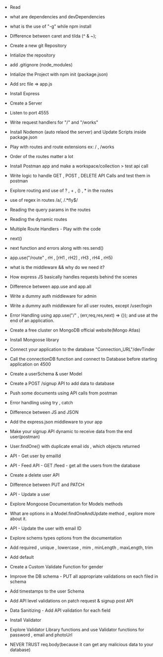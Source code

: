 - Read

- what are dependencies and devDependencies
- what is the use of "-g" while npm install
- Difference between caret and tilda (^ & ~);
- Create a new git Repository
- Intialize the repository
- add .gitignore (node_modules)
- Intialize the Project with npm init (package.json)
- Add src file => app.js
- Install Express
- Create a Server
- Listen to port 4555
- Write request handlers for "/" and "/works"
- Install Nodemon (auto relaod the server) and Update Scripts inside package.json
- Play with routes and route extensions ex: / , /works
- Order of the routes matter a lot
- Install Postman app and make a workspace/collection > test api call
- Write logic to handle GET , POST , DELETE API Calls and test them in postman
- Explore routing and use of ? , + , () , \* in the routes
- use of regex in routes /a/, /.\*fly$/
- Reading the query params in the routes
- Reading the dynamic routes

- Multiple Route Handlers - Play with the code
- next()
- next function and errors along with res.send()
- app.use("/route" , rH , [rH1 , rH2] , rH3 , rH4 , rH5)
- what is the middleware && why do we need it?
- How express JS basically handles requests behind the scenes
- Difference between app.use and app.all
- Write a dummy auth middleware for admin
- Write a dummy auth middleware for all user routes, except /user/login
- Error Handling using app.use("/" , (err,req,res,next) => {}); and use at the end of an application.

- Create a free cluster on MongoDB official website(Mongo Atlas)
- Install Mongoose library
- Connect your application to the database "Connection_URL"/devTinder
- Call the connectionDB function and connect to Database before starting application on 4500
- Create a userSchema & user Model
- Create a POST /signup API to add data to database
- Push some documents using API calls from postman
- Error handling using try , catch

- Difference between JS and JSON
- Add the express.json middleware to your app
- Make your signup API dynamic to receive data from the end user(postman)
- User.findOne() with duplicate email ids , which objects returned
- API - Get user by emailId
- API - Feed API - GET /feed - get all the users from the database
- Create a delete user API
- Difference between PUT and PATCH
- API - Update a user
- Explore Mongoose Documentation for Models methods
- What are options in a Model.findOneAndUpdate method , explore more about it.
- API - Update the user with email ID

- Explore schems types options from the documentation
- Add required , unique , lowercase , mim , minLength , maxLength, trim
- Add default
- Create a Custom Validate Function for gender
- Improve the DB schema - PUT all appropriate validations on each filed in schema
- Add timestamps to the user Schema
- Add API level validations on patch request & signup post API
- Data Sanitizing - Add API validation for each field
- Install Validator
- Explore Validator Library functions and use Validator functions for password , email and photoUrl
- NEVER TRUST req.body(because it can get any malicious data to your database)
